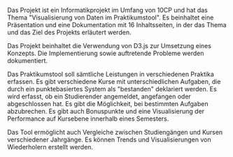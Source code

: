 

Das Projekt ist ein Informatikprojekt im Umfang von 10CP und hat das Thema "Visualisierung von Daten im Praktikumstool". Es beinhaltet eine Präsentation und eine Dokumentation mit 16 Inhaltsseiten, in der das Thema und das Ziel des Projekts erläutert werden.

Das Projekt beinhaltet die Verwendung von D3.js zur Umsetzung eines Konzepts. Die Implementierung sowie auftretende Probleme werden dokumentiert.

Das Praktikumstool soll sämtliche Leistungen in verschiedenen Praktika erfassen. Es gibt verschiedene Kurse mit unterschiedlichen Aufgaben, die durch ein punktebasiertes System als "bestanden" deklariert werden. Es wird erfasst, ob ein Studierender angemeldet, angefangen oder abgeschlossen hat. Es gibt die Möglichkeit, bei bestimmten Aufgaben abzubrechen. Es gibt auch Bonuspunkte und eine Visualisierung der Performance auf Kursebene innerhalb eines Semesters.

Das Tool ermöglicht auch Vergleiche zwischen Studiengängen und Kursen verschiedener Jahrgänge. Es können Trends und Visualisierungen von Wiederholern erstellt werden.
